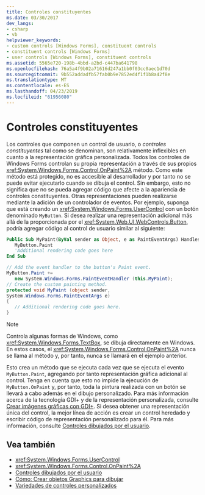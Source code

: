```yaml
---
title: Controles constituyentes
ms.date: 03/30/2017
dev_langs:
- csharp
- vb
helpviewer_keywords:
- custom controls [Windows Forms], constituent controls
- constituent controls [Windows Forms]
- user controls [Windows Forms], constituent controls
ms.assetid: 5565e720-198b-4bbd-a2bd-c447ba641798
ms.openlocfilehash: 76a5a4f9b02a71616d247a1bb0f03cc0aec1d70d
ms.sourcegitcommit: 9b552addadfb57fab0b9e7852ed4f1f1b8a42f8e
ms.translationtype: MT
ms.contentlocale: es-ES
ms.lasthandoff: 04/23/2019
ms.locfileid: "61956080"
---
```

# <a name="constituent-controls"></a>Controles constituyentes
Los controles que componen un control de usuario, o *controles constituyentes* tal como se denominan, son relativamente inflexibles en cuanto a la representación gráfica personalizada. Todos los controles de Windows Forms controlan su propia representación a través de sus propios <xref:System.Windows.Forms.Control.OnPaint%2A> método. Como este método está protegido, no es accesible al desarrollador y por tanto no se puede evitar ejecutarlo cuando se dibuja el control. Sin embargo, esto no significa que no se pueda agregar código que afecte a la apariencia de controles constituyentes. Otras representaciones pueden realizarse mediante la adición de un controlador de eventos. Por ejemplo, suponga que está creando un <xref:System.Windows.Forms.UserControl> con un botón denominado `MyButton`. Si desea realizar una representación adicional más allá de la proporcionada por el <xref:System.Web.UI.WebControls.Button>, podría agregar código al control de usuario similar al siguiente:  
  
```vb  
Public Sub MyPaint(ByVal sender as Object, e as PaintEventArgs) Handles _  
   MyButton.Paint  
   'Additional rendering code goes here  
End Sub  
```  
  
```csharp  
// Add the event handler to the button's Paint event.  
MyButton.Paint +=   
   new System.Windows.Forms.PaintEventHandler (this.MyPaint);  
// Create the custom painting method.  
protected void MyPaint (object sender,   
System.Windows.Forms.PaintEventArgs e)  
{  
   // Additional rendering code goes here.  
}  
```  
  
> [!NOTE]
>  Controla algunas formas de Windows, como <xref:System.Windows.Forms.TextBox>, se dibuja directamente en Windows. En estos casos, el <xref:System.Windows.Forms.Control.OnPaint%2A> nunca se llama al método y, por tanto, nunca se llamará en el ejemplo anterior.  
  
 Esto crea un método que se ejecuta cada vez que se ejecuta el evento `MyButton.Paint`, agregando por tanto representación gráfica adicional al control. Tenga en cuenta que esto no impide la ejecución de `MyButton.OnPaint` y, por tanto, toda la pintura realizada con un botón se llevará a cabo además en el dibujo personalizado. Para más información acerca de la tecnología GDI+ y de la representación personalizada, consulte [Crear imágenes gráficas con GDI+](../advanced/how-to-create-graphics-objects-for-drawing.md). Si desea obtener una representación única del control, la mejor línea de acción es crear un control heredado y escribir código de representación personalizado para él. Para más información, consulte [Controles dibujados por el usuario](user-drawn-controls.md).  
  
## <a name="see-also"></a>Vea también

- <xref:System.Windows.Forms.UserControl>
- <xref:System.Windows.Forms.Control.OnPaint%2A>
- [Controles dibujados por el usuario](user-drawn-controls.md)
- [Cómo: Crear objetos Graphics para dibujar](../advanced/how-to-create-graphics-objects-for-drawing.md)
- [Variedades de controles personalizados](varieties-of-custom-controls.md)
